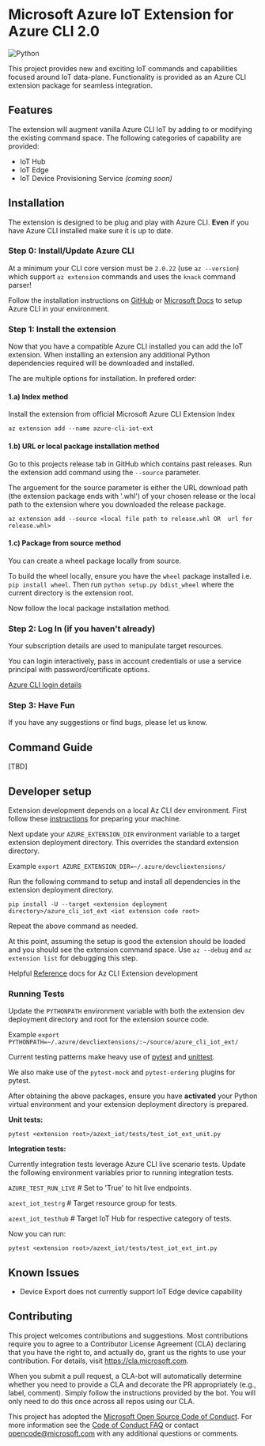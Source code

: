 # Microsoft Azure IoT Extension for Azure CLI 2.0

![Python](https://img.shields.io/pypi/pyversions/azure-cli.svg?maxAge=2592000)

This project provides new and exciting IoT commands and capabilities focused around IoT data-plane. Functionality is provided as an Azure CLI extension package for seamless integration.

## Features

The extension will augment vanilla Azure CLI IoT by adding to or modifying the existing command space. The following categories of capability are provided:

- IoT Hub
- IoT Edge
- IoT Device Provisioning Service _(coming soon)_

## Installation

The extension is designed to be plug and play with Azure CLI. **Even** if you have Azure CLI installed make sure it is up to date.

### Step 0: Install/Update Azure CLI

At a minimum your CLI core version must be `2.0.22` (use `az --version`) which support `az extension` commands and uses the `knack` command parser!

Follow the installation instructions on [GitHub](https://github.com/Azure/azure-cli) or [Microsoft Docs](https://docs.microsoft.com/en-us/cli/azure/install-azure-cli?view=azure-cli-latest) to setup Azure CLI in your environment.

### Step 1: Install the extension

Now that you have a compatible Azure CLI installed you can add the IoT extension.
When installing an extension any additional Python dependencies required will be downloaded and installed.

The are multiple options for installation. In prefered order:

#### 1.a) Index method

Install the extension from official Microsoft Azure CLI Extension Index

`az extension add --name azure-cli-iot-ext`

#### 1.b) URL or local package installation method

Go to this projects release tab in GitHub which contains past releases. Run the extension add command using the `--source` parameter.

The arguement for the source parameter is either the URL download path (the extension package ends with '.whl') of your chosen release or the local path to the extension where you downloaded the release package.

`az extension add --source <local file path to release.whl OR  url for release.whl>`

#### 1.c) Package from source method

You can create a wheel package locally from source.

To build the wheel locally, ensure you have the `wheel` package installed i.e. `pip install wheel`. Then run `python setup.py bdist_wheel` where the current directory is the extension root.

Now follow the local package installation method.

### Step 2: Log In (if you haven't already)

Your subscription details are used to manipulate target resources.

You can login interactively, pass in account credentials or use a service principal with password/certificate options.

[Azure CLI login details](https://docs.microsoft.com/en-us/cli/azure/authenticate-azure-cli?view=azure-cli-latest)

### Step 3: Have Fun

If you have any suggestions or find bugs, please let us know.

## Command Guide

[TBD]

## Developer setup

Extension development depends on a local Az CLI dev environment. First follow these [instructions](https://github.com/Azure/azure-cli/blob/master/doc/configuring_your_machine.md) for preparing your machine.

Next update your `AZURE_EXTENSION_DIR` environment variable to a target extension deployment directory. This overrides the standard extension directory.

Example `export AZURE_EXTENSION_DIR=~/.azure/devcliextensions/`

Run the following command to setup and install all dependencies in the extension deployment directory.

`pip install -U --target <extension deployment directory>/azure_cli_iot_ext <iot extension code root>`

Repeat the above command as needed.

At this point, assuming the setup is good the extension should be loaded and you should see the extension command space. Use `az --debug` and `az extension list` for debugging this step.

Helpful [Reference](https://github.com/Azure/azure-cli/tree/master/doc/extensions) docs for Az CLI Extension development

### Running Tests

Update the `PYTHONPATH` environment variable with both the extension dev deployment directory and root for the extension source code.

Example `export PYTHONPATH=~/.azure/devcliextensions/:~/source/azure_cli_iot_ext/`

Current testing patterns make heavy use of [pytest](https://docs.pytest.org/en/latest/) and [unittest](https://docs.python.org/3.6/library/unittest.html).

We also make use of the `pytest-mock` and `pytest-ordering` plugins for pytest.

After obtaining the above packages, ensure you have **activated** your Python virtual environment and your extension deployment directory is prepared.

**Unit tests:**

`pytest <extension root>/azext_iot/tests/test_iot_ext_unit.py`

**Integration tests:**

Currently integration tests leverage Azure CLI live scenario tests. Update the following environment variables prior to running integration tests.

`AZURE_TEST_RUN_LIVE` # Set to 'True' to hit live endpoints.

`azext_iot_testrg` # Target resource group for tests.

`azext_iot_testhub` # Target IoT Hub for respective category of tests.

Now you can run:

`pytest <extension root>/azext_iot/tests/test_iot_ext_int.py`

## Known Issues

- Device Export does not currently support IoT Edge device capability

## Contributing

This project welcomes contributions and suggestions.  Most contributions require you to agree to a
Contributor License Agreement (CLA) declaring that you have the right to, and actually do, grant us
the rights to use your contribution. For details, visit https://cla.microsoft.com.

When you submit a pull request, a CLA-bot will automatically determine whether you need to provide
a CLA and decorate the PR appropriately (e.g., label, comment). Simply follow the instructions
provided by the bot. You will only need to do this once across all repos using our CLA.

This project has adopted the [Microsoft Open Source Code of Conduct](https://opensource.microsoft.com/codeofconduct/).
For more information see the [Code of Conduct FAQ](https://opensource.microsoft.com/codeofconduct/faq/) or
contact [opencode@microsoft.com](mailto:opencode@microsoft.com) with any additional questions or comments.